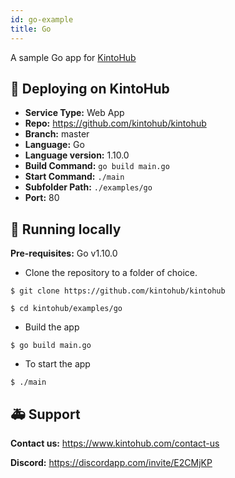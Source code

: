 ```yaml
---
id: go-example
title: Go
---
```



A sample Go app for [KintoHub](https://kintohub.com)

## :rocket: Deploying on KintoHub

- **Service Type:** Web App
- **Repo:** https://github.com/kintohub/kintohub
- **Branch:** master
- **Language:** Go
- **Language version:** 1.10.0
- **Build Command:** `go build main.go`
- **Start Command:** `./main`
- **Subfolder Path:** `./examples/go`
- **Port:** 80

## :hammer: Running locally

**Pre-requisites:** Go v1.10.0

- Clone the repository to a folder of choice.

```
$ git clone https://github.com/kintohub/kintohub

$ cd kintohub/examples/go
```

- Build the app

```
$ go build main.go
```

- To start the app

```
$ ./main
```


## :ambulance: Support

**Contact us:** https://www.kintohub.com/contact-us

**Discord:** https://discordapp.com/invite/E2CMjKP
